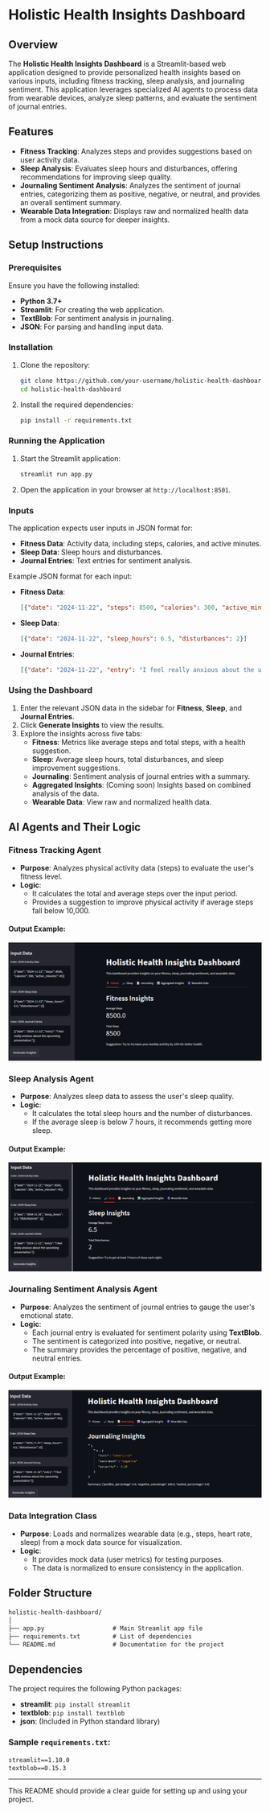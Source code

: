 # Holistic Health Insights Dashboard

## Overview
The **Holistic Health Insights Dashboard** is a Streamlit-based web application designed to provide personalized health insights based on various inputs, including fitness tracking, sleep analysis, and journaling sentiment. This application leverages specialized AI agents to process data from wearable devices, analyze sleep patterns, and evaluate the sentiment of journal entries.

## Features
- **Fitness Tracking**: Analyzes steps and provides suggestions based on user activity data.
- **Sleep Analysis**: Evaluates sleep hours and disturbances, offering recommendations for improving sleep quality.
- **Journaling Sentiment Analysis**: Analyzes the sentiment of journal entries, categorizing them as positive, negative, or neutral, and provides an overall sentiment summary.
- **Wearable Data Integration**: Displays raw and normalized health data from a mock data source for deeper insights.

## Setup Instructions

### Prerequisites
Ensure you have the following installed:
- **Python 3.7+**
- **Streamlit**: For creating the web application.
- **TextBlob**: For sentiment analysis in journaling.
- **JSON**: For parsing and handling input data.

### Installation
1. Clone the repository:
   ```bash
   git clone https://github.com/your-username/holistic-health-dashboard.git
   cd holistic-health-dashboard
   ```

2. Install the required dependencies:
   ```bash
   pip install -r requirements.txt
   ```

### Running the Application
1. Start the Streamlit application:
   ```bash
   streamlit run app.py
   ```
2. Open the application in your browser at `http://localhost:8501`.

### Inputs
The application expects user inputs in JSON format for:
- **Fitness Data**: Activity data, including steps, calories, and active minutes.
- **Sleep Data**: Sleep hours and disturbances.
- **Journal Entries**: Text entries for sentiment analysis.

Example JSON format for each input:
- **Fitness Data**:
   ```json
   [{"date": "2024-11-22", "steps": 8500, "calories": 300, "active_minutes": 45}]
   ```
- **Sleep Data**:
   ```json
   [{"date": "2024-11-22", "sleep_hours": 6.5, "disturbances": 2}]
   ```
- **Journal Entries**:
   ```json
   [{"date": "2024-11-22", "entry": "I feel really anxious about the upcoming presentation."}]
   ```

### Using the Dashboard
1. Enter the relevant JSON data in the sidebar for **Fitness**, **Sleep**, and **Journal Entries**.
2. Click **Generate Insights** to view the results.
3. Explore the insights across five tabs:
   - **Fitness**: Metrics like average steps and total steps, with a health suggestion.
   - **Sleep**: Average sleep hours, total disturbances, and sleep improvement suggestions.
   - **Journaling**: Sentiment analysis of journal entries with a summary.
   - **Aggregated Insights**: (Coming soon) Insights based on combined analysis of the data.
   - **Wearable Data**: View raw and normalized health data.

## AI Agents and Their Logic

### Fitness Tracking Agent
- **Purpose**: Analyzes physical activity data (steps) to evaluate the user's fitness level.
- **Logic**:
  - It calculates the total and average steps over the input period.
  - Provides a suggestion to improve physical activity if average steps fall below 10,000.
#### Output Example:
![Fitness Agent Output](fitness.png)

### Sleep Analysis Agent
- **Purpose**: Analyzes sleep data to assess the user's sleep quality.
- **Logic**:
  - It calculates the total sleep hours and the number of disturbances.
  - If the average sleep is below 7 hours, it recommends getting more sleep.
#### Output Example:
![Fitness Agent Output](sleep_interface.png)

### Journaling Sentiment Analysis Agent
- **Purpose**: Analyzes the sentiment of journal entries to gauge the user's emotional state.
- **Logic**:
  - Each journal entry is evaluated for sentiment polarity using **TextBlob**.
  - The sentiment is categorized into positive, negative, or neutral.
  - The summary provides the percentage of positive, negative, and neutral entries.
#### Output Example:
![Fitness Agent Output](journaling_interface.png)

### Data Integration Class
- **Purpose**: Loads and normalizes wearable data (e.g., steps, heart rate, sleep) from a mock data source for visualization.
- **Logic**:
  - It provides mock data (user metrics) for testing purposes.
  - The data is normalized to ensure consistency in the application.




## Folder Structure
```
holistic-health-dashboard/
│
├── app.py                   # Main Streamlit app file
├── requirements.txt         # List of dependencies
└── README.md                # Documentation for the project
```

## Dependencies
The project requires the following Python packages:
- **streamlit**: `pip install streamlit`
- **textblob**: `pip install textblob`
- **json**: (Included in Python standard library)

### Sample `requirements.txt`:
```
streamlit==1.10.0
textblob==0.15.3
```
---

This README should provide a clear guide for setting up and using your project.

